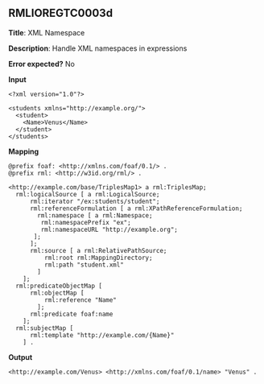 ## RMLIOREGTC0003d

**Title**: XML Namespace

**Description**: Handle XML namespaces in expressions

**Error expected?** No

**Input**
```
<?xml version="1.0"?>

<students xmlns="http://example.org/">
  <student>
    <Name>Venus</Name>
  </student>
</students>

```

**Mapping**
```
@prefix foaf: <http://xmlns.com/foaf/0.1/> .
@prefix rml: <http://w3id.org/rml/> .

<http://example.com/base/TriplesMap1> a rml:TriplesMap;
  rml:logicalSource [ a rml:LogicalSource;
      rml:iterator "/ex:students/student";
      rml:referenceFormulation [ a rml:XPathReferenceFormulation;
        rml:namespace [ a rml:Namespace;
         rml:namespacePrefix "ex";
         rml:namespaceURL "http://example.org";
       ];
      ];
      rml:source [ a rml:RelativePathSource;
          rml:root rml:MappingDirectory;
          rml:path "student.xml"
        ]
    ];
  rml:predicateObjectMap [
      rml:objectMap [
          rml:reference "Name"
        ];
      rml:predicate foaf:name
    ];
  rml:subjectMap [
      rml:template "http://example.com/{Name}"
    ] .

```

**Output**
```
<http://example.com/Venus> <http://xmlns.com/foaf/0.1/name> "Venus" .


```

